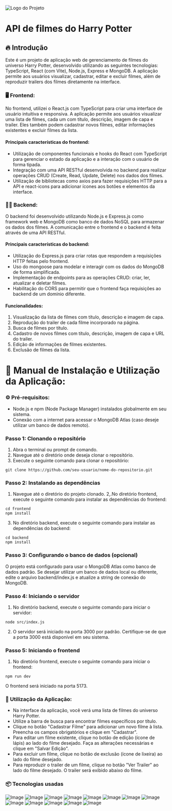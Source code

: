 ![Logo do Projeto](https://i.imgur.com/DpUlnZM.jpeg)

# API de filmes do Harry Potter
## 🔥 Introdução
Este é um projeto de aplicação web de gerenciamento de filmes do universo Harry Potter, desenvolvido utilizando as seguintes tecnologias: TypeScript, React (com Vite), Node.js, Express e MongoDB. A aplicação permite aos usuários visualizar, cadastrar, editar e excluir filmes, além de reproduzir trailers dos filmes diretamente na interface.

### 🖥 Frontend:
No frontend, utilizei o React.js com TypeScript para criar uma interface de usuário intuitiva e responsiva. A aplicação permite aos usuários visualizar uma lista de filmes, cada um com título, descrição, imagem de capa e trailer. Eles também podem cadastrar novos filmes, editar informações existentes e excluir filmes da lista.

#### Principais características do frontend:

- Utilização de componentes funcionais e hooks do React com TypeScript para gerenciar o estado da aplicação e a interação com o usuário de forma tipada.</li>
- Integração com uma API RESTful desenvolvida no backend para realizar operações CRUD (Create, Read, Update, Delete) nos dados dos filmes.</li>
- Utilização de bibliotecas como axios para fazer requisições HTTP para a API e react-icons para adicionar ícones aos botões e elementos da interface.</li>


### 👩‍💻 Backend:
O backend foi desenvolvido utilizando Node.js e Express.js como framework web e MongoDB como banco de dados NoSQL para armazenar os dados dos filmes. A comunicação entre o frontend e o backend é feita através de uma API RESTful.

#### Principais características do backend:
- Utilização do Express.js para criar rotas que respondem a requisições HTTP feitas pelo frontend.
- Uso do mongoose para modelar e interagir com os dados do MongoDB de forma simplificada.
- Implementação de endpoints para as operações CRUD: criar, ler, atualizar e deletar filmes.
- Habilitação do CORS para permitir que o frontend faça requisições ao backend de um domínio diferente.


#### Funcionalidades:
1. Visualização da lista de filmes com título, descrição e imagem de capa.
2. Reprodução do trailer de cada filme incorporado na página.
3. Busca de filmes por título.
4. Cadastro de novos filmes com título, descrição, imagem de capa e URL do trailer.
5. Edição de informações de filmes existentes.
6. Exclusão de filmes da lista.

# 📖 Manual de Instalação e Utilização da Aplicação:

### ⚙ Pré-requisitos:
- Node.js e npm (Node Package Manager) instalados globalmente em seu sistema.
- Conexão com a internet para acessar o MongoDB Atlas (caso deseje utilizar um banco de dados remoto).

### Passo 1: Clonando o repositório</h3>
1. Abra o terminal ou prompt de comando.
2. Navegue até o diretório onde deseja clonar o repositório.
3. Execute o seguinte comando para clonar o repositório:
```
git clone https://github.com/seu-usuario/nome-do-repositorio.git
```

### Passo 2: Instalando as dependências
1. Navegue até o diretório do projeto clonado.
2,.No diretório frontend, execute o seguinte comando para instalar as dependências do frontend:<br>
``` 
cd frontend
npm install
```
3. No diretório backend, execute o seguinte comando para instalar as dependências do backend:
```
cd backend
npm install
```
### Passo 3: Configurando o banco de dados (opcional)
O projeto está configurado para usar o MongoDB Atlas como banco de dados padrão. Se desejar utilizar um banco de dados local ou diferente, edite o arquivo backend/index.js e atualize a string de conexão do MongoDB.
### Passo 4: Iniciando o servidor
1. No diretório backend, execute o seguinte comando para iniciar o servidor:
```
node src/index.js
```
2. O servidor será iniciado na porta 3000 por padrão. Certifique-se de que a porta 3000 está disponível em seu sistema.
### Passo 5: Iniciando o frontend
1. No diretório frontend, execute o seguinte comando para iniciar o frontend:
```
npm run dev
```
O frontend será iniciado na porta 5173.

### 👾 Utilização da Aplicação:
- Na interface da aplicação, você verá uma lista de filmes do universo Harry Potter.
- Utilize a barra de busca para encontrar filmes específicos por título.
- Clique no botão "Cadastrar Filme" para adicionar um novo filme à lista. Preencha os campos obrigatórios e clique em "Cadastrar".
- Para editar um filme existente, clique no botão de edição (ícone de lápis) ao lado do filme desejado. Faça as alterações necessárias e clique em "Salvar Edição".
- Para excluir um filme, clique no botão de exclusão (ícone de lixeira) ao lado do filme desejado.
- Para reproduzir o trailer de um filme, clique no botão "Ver Trailer" ao lado do filme desejado. O trailer será exibido abaixo do filme.

### 📦 Tecnologias usadas
![Image](https://img.shields.io/badge/-React.js-0D1117?style=for-the-badge&logo=react&labelColor=0D1117)
![Image](https://img.shields.io/badge/MongoDB-4EA94B?style=for-the-badge&logo=mongodb&logoColor=white)
![Image](https://img.shields.io/badge/axios-671ddf?&style=for-the-badge&logo=axios&logoColor=white)
![Image](https://img.shields.io/badge/Express%20js-000000?style=for-the-badge&logo=express&logoColor=white)
![Image](https://img.shields.io/badge/Insomnia-5849be?style=for-the-badge&logo=Insomnia&logoColor=white)
![Image](https://img.shields.io/badge/Node%20js-339933?style=for-the-badge&logo=nodedotjs&logoColor=white)
![Image](https://img.shields.io/badge/npm-CB3837?style=for-the-badge&logo=npm&logoColor=white)
![Image](https://img.shields.io/badge/React-20232A?style=for-the-badge&logo=react&logoColor=61DAFB)
![Image](https://img.shields.io/badge/Tailwind_CSS-38B2AC?style=for-the-badge&logo=tailwind-css&logoColor=white)
![Image](https://img.shields.io/badge/TypeScript-007ACC?style=for-the-badge&logo=typescript&logoColor=white)
![Image](https://img.shields.io/badge/Vite-B73BFE?style=for-the-badge&logo=vite&logoColor=FFD62E)
![Image](https://img.shields.io/badge/Visual_Studio_Code-0078D4?style=for-the-badge&logo=visual%20studio%20code&logoColor=white)
![Image](https://img.shields.io/badge/JavaScript-323330?style=for-the-badge&logo=javascript&logoColor=F7DF1E)

